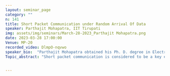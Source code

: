 ```yaml
---
layout: seminar_page
category: ""
n: 141
title: Short Packet Communication under Random Arrival Of Data
speaker: Parthajit Mohapatra, IIT Tirupati 
img: assets/img/seminars/March-28-2023_Parthajit Mohapatra.png
date: 2023-03-28 17:00:00 
Venue: MP-20
recorded_video: DlmpO-nqvwo
speaker_bio:  "Parthajit Mohapatra obtained his Ph. D. degree in Electrical Communication Engineering from Indian Institute of Science, Bangalore, India, in 2015. He was working as a postdoctoral research fellow at iTrust center for research in cyber security at Singapore University of Technology and Design (SUTD), Singapore, from March 2015 - July 2016. He was working as an assistant professor at G. S. Sanyal School of Telecommunications at Indian Institute of Technology, Kharagpur, India, from August 2016 - July 2018. He was also a visiting faculty at Information and Communication Engineering (ICE) Department, Daegu Gyeongbuk Institute of Technology and Design (DGIST), South Korea during June-July 2017. Since July 2018, he is working as an Assistant Professor at the Department of Electrical Engineering, Indian Institute of Technology Tirupati. His research interests are primarily in the area of physical layer secrecy, short packet communication, union of physical and network layer techniques."
Topic_abstract: "Short packet communication is considered to be a key enabler in supporting two important application scenarios of 5G, namely: (a) massive machine type communication (MTC) and (b) ultra-reliable low-latency communication (uRLLC). With the emergence of new use case scenarios, there is a need to develop a theory for short packet communication which takes account of reliability as well as latency. Information theory has provided models to capture the uncertainty associated with the underlying channel such as noise, fading, and interference. In general, these works do not capture random arrival of data at the users. On the other hand, network theory provides mathematical tools or models to capture the random arrival of data and latency aspects of communication. However, it does not capture the underlying physical channel. The unification of these two theories can provide a more accurate model where it is required to consider the aforementioned aspects jointly. This talk will primarily focus on some of our initial results in these directions with and without secrecy constraints"


---
```


